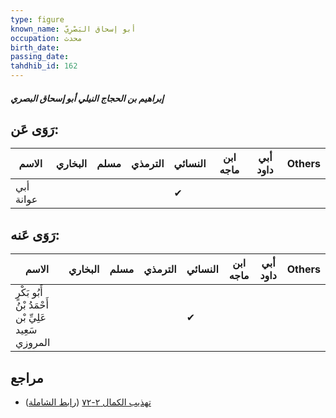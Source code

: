 ```yaml
---
type: figure
known_name: أبو إسحاق البَصْرِيّ
occupation: محدث
birth_date:
passing_date:
tahdhib_id: 162
---
```

##### إبراهيم بن الحجاج النيلي أبو إسحاق البصري

## رَوَى عَن:
| الاسم     | البخاري | مسلم | الترمذي | النسائي | ابن ماجه | أبي داود | Others |
| --------- | ------- | ---- | ------- | ------- | -------- | -------- | ------ |
| أبي عوانة |         |      |         | ✔       |          |          |        |
## رَوَى عَنه:
| الاسم                                                 | البخاري | مسلم | الترمذي | النسائي | ابن ماجه | أبي داود | Others |
| ----------------------------------------------------- | ------- | ---- | ------- | ------- | -------- | -------- | ------ |
| أَبُو بَكْرٍ أَحْمَدُ بْنُ عَلِيِّ بْن سَعِيد المروزي |         |      |         | ✔       |          |          |        |
## مراجع
- [تهذيب الكمال ٢-٧٢](obsidian://open?vault=Tahdhib-al-Kamal&file=Figures/١٦٢-إبراهيم%20بن%20الحجاج%20النيلي%20أبو%20إسحاق%20البصري) ([رابط الشاملة](https://shamela.ws/book/3722/553))